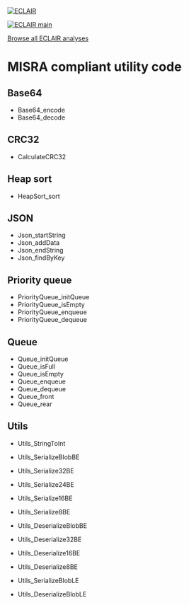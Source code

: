 [![ECLAIR](https://eclairit.com:3787/rsrc/eclair.png)](https://www.bugseng.com/eclair)

[![ECLAIR main](https://eclairit.com:3787/fs/home/eclair-github/public/IMProject/IMUtility.ecdf/main/latest/badge.svg)](https://eclairit.com:3787/fs/home/eclair-github/public/IMProject/IMUtility.ecdf/main/latest/index.html)

[Browse all ECLAIR analyses](https://eclairit.com:3787/fs/home/eclair-github/public/IMProject/IMUtility.ecdf/)

# MISRA compliant utility code

## Base64
- Base64_encode
- Base64_decode

## CRC32
- CalculateCRC32

## Heap sort
- HeapSort_sort

## JSON
- Json_startString
- Json_addData
- Json_endString
- Json_findByKey

## Priority queue
- PriorityQueue_initQueue
- PriorityQueue_isEmpty
- PriorityQueue_enqueue
- PriorityQueue_dequeue

## Queue
- Queue_initQueue
- Queue_isFull
- Queue_isEmpty
- Queue_enqueue
- Queue_dequeue
- Queue_front
- Queue_rear

## Utils
- Utils_StringToInt

- Utils_SerializeBlobBE
- Utils_Serialize32BE
- Utils_Serialize24BE
- Utils_Serialize16BE
- Utils_Serialize8BE
- Utils_DeserializeBlobBE
- Utils_Deserialize32BE
- Utils_Deserialize16BE
- Utils_Deserialize8BE

- Utils_SerializeBlobLE
- Utils_DeserializeBlobLE

